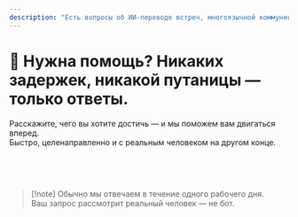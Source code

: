 ```yaml
---
description: "Есть вопросы об ИИ-переводе встреч, многоязычной коммуникации или корпоративном внедрении? Мы здесь, чтобы помочь — быстро, по-человечески и без путаницы."
---
```


# 💬 Нужна помощь? Никаких задержек, никакой путаницы — только ответы.

Расскажите, чего вы хотите достичь — и мы поможем вам двигаться вперед.  
Быстро, целенаправленно и с реальным человеком на другом конце.

<br>

<ContactFormModalNav   
  formStyle="margin: 1rem auto;"  
  categoryLabel="Что привело вас в InterMind сегодня?"  
  categoryPlaceholderText="Выберите основную причину…"  
  messageLabel="Расскажите подробнее (необязательно)"  
  messagePlaceholderText="Любая информация, которой вы хотите поделиться — цели, контекст или технические детали."  
  buttonText="Получить экспертную помощь"  
  :services="[
    'Я хочу попробовать InterMind на своем языке', 
    'Я хотел бы демонстрацию',
    'Я сообщаю о технической проблеме',
    'Я заинтересован в партнерстве',
    'Что-то другое'
  ]" />

<br>

> [!note] Обычно мы отвечаем в течение одного рабочего дня.  
> Ваш запрос рассмотрит реальный человек — не бот.
